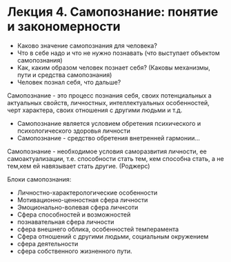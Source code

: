 
# Лекция 4. Самопознание: понятие и закономерности

- Каково значение самопознания для человека?
- Что в себе надо и что не нужно познавать (что выступает объектом самопознания)
- Как, каким образом человек познает себя? (Каковы механизмы, пути и средства самопознания)
- Человек познал себя, что дальше?

Самопознание - это процесс познания себя, своих потенциальных а актуальных свойств, личностных, интеллектуальных особенностей, черт характера, своих отношения с другими людьми и т.д.

- Самопознание является условием обретения психического и психологического здоровья личности
- Самопознание - средство обретения внетренней гармонии...

Самопознание - необходимое условия саморазвития личности, ее самоактуализации, т.е. способности стать тем, кем способна стать, а не тем,кем ей навязывает стать другие. (Роджерс)

Блоки самопознания:
- Личностно-характерологические особенности
- Мотивационно-ценностная сфера личности
- Эмоционально-волевая сфера личнсоти
- Сфера способностей и возможностей
- познавательная сфера личности
- сфера внешнего облика, особенностей темперамента
- Сфера отношений с другими людьми, социальным окружением
- сфера деятельности
- сфера собственного жизненного пути.


